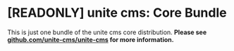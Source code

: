 [READONLY] unite cms: Core Bundle
=================================

This is just one bundle of the unite cms core distribution. **Please see [github.com/unite-cms/unite-cms](https://github.com/unite-cms/unite-cms) for more information.**
